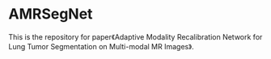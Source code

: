 # AMRSegNet
This is the repository for paper《Adaptive Modality Recalibration Network for Lung Tumor Segmentation on Multi-modal MR Images》.
